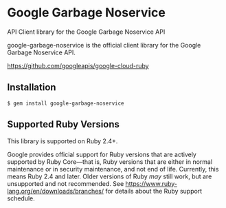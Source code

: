 # Google Garbage Noservice

API Client library for the Google Garbage Noservice API

google-garbage-noservice is the official client library for the Google Garbage Noservice API.

https://github.com/googleapis/google-cloud-ruby

## Installation

```
$ gem install google-garbage-noservice
```

## Supported Ruby Versions

This library is supported on Ruby 2.4+.

Google provides official support for Ruby versions that are actively supported
by Ruby Core—that is, Ruby versions that are either in normal maintenance or
in security maintenance, and not end of life. Currently, this means Ruby 2.4
and later. Older versions of Ruby _may_ still work, but are unsupported and not
recommended. See https://www.ruby-lang.org/en/downloads/branches/ for details
about the Ruby support schedule.
